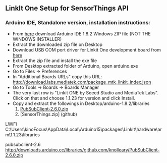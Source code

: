 ## LinkIt One Setup for SensorThings API

### Arduino IDE, Standalone version, installation instructions:
- From [here](https://www.arduino.cc/download_handler.php?f=/arduino-1.8.2-windows.zip) download Arduino IDE 1.8.2 Windows ZIP file (NOT THE WINDOWS INSTALLER)
- Extract the downloaded zip file on Desktop
- Download USB COM port driver for Linkit One development board from [here](https://labs.mediatek.com/en/download/PfSCNbna)
- Extract the zip file and install the exe file
- From Desktop extracted folder of Arduino, open arduino.exe
- Go to Files -> Preferences
- In "Additional Boards URLs" copy this URL: http://download.labs.mediatek.com/package_mtk_linkit_index.json 
- Go to Tools -> Boards -> Boards Manager
- The very last row is "Linkit ONE by Seeed Studio and MediaTek Labs". Click on that and choose 1.1.23 for version and click Install.
- Copy and extract the followings in Desktop/arduino-1.8.2/libraries
	1. [PubSubClient-2.6.0.zip](http://downloads.arduino.cc/libraries/github.com/knolleary/PubSubClient-2.6.0.zip)
	2. [SensorThings.zip] (github)

	



LWiFi
C:\Users\kinoFocus\AppData\Local\Arduino15\packages\LinkIt\hardware\arm\1.1.23\libraries

pubsubclient-2.6
http://downloads.arduino.cc/libraries/github.com/knolleary/PubSubClient-2.6.0.zip






